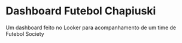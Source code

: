 # Dashboard Futebol Chapiuski
Um dashboard feito no Looker para acompanhamento de um time de Futebol Society
